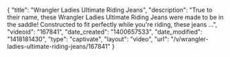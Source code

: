 {
    "title": "Wrangler Ladies Ultimate Riding Jeans",
    "description": "True to their name, these Wrangler Ladies Ultimate Riding Jeans were made to be in the saddle! Constructed to fit perfectly while you're riding, these jeans ...",
    "videoid": "167841",
    "date_created": "1400657533",
    "date_modified": "1418181430",
    "type": "captivate",
    "layout": "video",
    "url": "\/v\/wrangler-ladies-ultimate-riding-jeans\/167841"
}